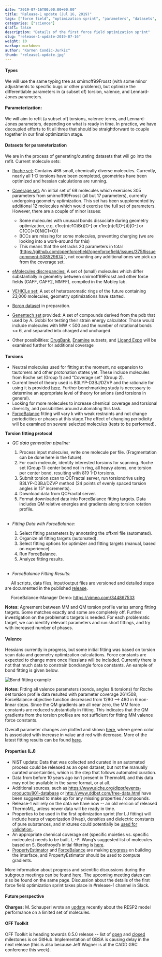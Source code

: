 ```yaml
---
date: "2019-07-16T00:00:00+00:00"
title: "Release-1 update (Jul 16, 2019)"
tags: ["force field", "optimization sprint", "parameters", "datasets", "fitting", "ForceBalance", "PropertyEstimator", "properties", "torsions", "valence", "Lennard-Jones"]
categories: ["science"]
draft: false
description: "Details of the first force field optimization sprint"
slug: "release-1-update-2019-07-16"
weight: 10
markup: markdown
author: "Karmen Condic-Jurkic"
thumb: "release1-update.jpg"
---
```



#### **Types**
We will use the same typing tree as smirnoff99Frosst (with some minor adjustments to specific bugs or other problems), but optimize the differentiable parameters in (a subset of) torsion, valence, and Lennard-Jones parameters.

#### **Parameterization:**
We will aim to refit (a subset of) torsions, valence terms, and Lennard-Jones parameters, depending on what is ready in time. In practice, we have decoupled efforts to fit all three that should be straightforward to couple together in our final optimization stage.

#### **Datasets for parameterization**
We are in the process of generating/curating datasets that will go into the refit. Current molecule sets:

 * [Roche set:](https://github.com/openforcefield/open-forcefield-data/tree/master/Torsion-Drives/Roche-Reference-Compounds) Contains 468 small, chemically diverse molecules. Currently, nearly all 1-D torsions have been completed, geometries have been optimized and hessian calculations are running.

* [Coverage set:](https://github.com/openforcefield/qca-dataset-submission/tree/master/2019-06-25-smirnoff99Frost-coverage)  An initial set of 68 molecules which exercises 305 parameters from smirnoff99Frosst (all but 17 parameters), currently undergoing geometry optimization. This set has been supplemented by additional 12 molecules which would exercise the full set of parameters. However, there are a couple of minor issues:

  - Some molecules with unusual bonds dissociate during geometry optimization, e.g. c1cc(n(c1O)Br)[O-] or c1cc(n(c1[O-])I)[O-] or C1CC(=O)N(C1=O)I
  - BCCs are missing for some molecules, preventing charging (we are looking into a work-around for this)
  - This means that the set lacks 20 parameters in total (https://github.com/openforcefield/openforcefield/issues/375#issuecomment-508529674 ), not counting any additional ones we pick up from the coverage set.

* [eMolecules discrepancies:](https://github.com/openforcefield/qca-dataset-submission/pull/21) A set of (small) molecules which differ substantially in geometry between smirnoff99Frosst and other force fields (GAFF, GAFF2, MMFF), compiled in the Mobley lab.
* [VEHICLe set:](https://github.com/openforcefield/qca-dataset-submission/tree/master/2019-07-02%20VEHICLe%20optimization%20dataset) A set of heteroaromatic rings of the future containing 23,000 molecules, geometry optimizations have started.
* [Boron dataset](https://github.com/openforcefield/qca-dataset-submission/tree/master/2019-07-05%20OpenFF%20NCI250K%20Boron%201) in preparation.
* [Genentech set](https://github.com/openforcefield/open-forcefield-data/pull/30) provided: A set of compounds derived from the pdb that used by A. Gobbi for testing their strain energy calculator. Those would include molecules with MW < 500 and the number of rotational bonds <= 6, and separated into charged and uncharged.
* Other possibilities: [DrugBank](https://www.drugbank.ca/), [Enamine](https://enamine.net/) subsets, and [Ligand Expo](http://ligand-expo.rcsb.org/) will be examined further for additional coverage


#### **Torsions**

* Neutral molecules used for fitting at the moment, no expansion to tautomers and other protonation states yet. These include molecules from Roche set (Group 1) and “Coverage set” (Group 2).
* Current level of theory used is B3LYP-D3BJ/DZVP and the rationale for using it is provided [here](https://openforcefield.org/science/updates/2019-05-16-condicj/). Further benchmarking study is necessary to determine an appropriate level of theory for anions (and torsions in general).
* Looking for more molecules to increase chemical coverage and torsional diversity, and possibilities around automating this task.
* [ForceBalance](https://github.com/leeping/forcebalance) fitting will vary k with weak restraints and not change periodicities or phases at this stage.The effect of changing periodicity will be examined on several selected molecules (tests to be performed).

**Torsion fitting protocol**

* *QC data generation pipeline:*
  1. Process input molecules, write one molecule per file. (Fragmentation can be done here in the future).
  2. For each molecule, identify interested torsions for scanning.
     Roche set (Group 1): center bond not in ring, all heavy atoms, one torsion per center bond, resulting with 819 1-D torsions.
  3. Submit torsion scan to QCFractal server, run torsiondrive using B3LYP-D3BJ/DZVP method (24 points of evenly spaced torsion angles in 15° increments).
  4. Download data from QCFractal server.
  5. Format downloaded data into ForceBalance fitting targets. Data includes QM relative energies and gradients along torsion rotation profile.
<br/><br/>
* *Fitting Data with ForceBalance:*
  1. Select fitting parameters by annotating the offxml file (automated).
  2. Organize all fitting targets (automated).
  3. Select fitting options for optimizer and fitting targets (manual, based on experience).
  4. Run ForceBalance.
  5. Analyze fitting results.
<br/><br/>

* *ForceBalance Fitting Results:*

&nbsp;&nbsp;&nbsp;&nbsp; All scripts, data files, input/output files are versioned and detailed steps are documented in the published [release](https://github.com/lpwgroup/forcebalance-qcarchive/release).

&nbsp;&nbsp;&nbsp;&nbsp; ForceBalance-Manager Demo: https://vimeo.com/344867533

**Notes:** Agreement between MM and QM torsion profile varies among fitting targets. Some matches exactly and some are completely off. Further investigation on the problematic targets is needed. For each problematic target, we can identify relevant parameters and run short fittings, and try with increased number of phases.

#### **Valence**

Hessians currently in progress, but some initial fitting was based on torsion scan data and geometry optimization calculations. Force constants are expected to change more once Hessians will be included. Currently there is not that much data to constrain bond/angle force constants. An eample of bond fitting is given below.

![Bond fitting example](bond-fitting-example.png "Bond fitting example")

**Notes:** Fitting all valence parameters (bonds, angles & torsions) for Roche set torsion profile data resulted with parameter coverage 261/508, ForceBalance objective function decreased from 1280 --> 480 in 6 non-linear steps. Since the QM gradients are all near zero, the MM force constants are reduced substantially in fitting. This indicates that the QM gradients from the torsion profiles are not sufficient for fitting MM valence force constants.

Overall parameter changes are plotted and shown [here](param_change.pdf), where green color is associated with increase in value and red with decrease. More of the latest fitting results can be found [here](https://github.com/lpwgroup/forcebalance-qcarchive/releases/tag/v0.0.3).

#### **Properties (LJ)**

* NIST update: Data that was collected and curated in an automated process could be released as an open dataset, but not the manually curated uncertainties, which is the step that follows automated curation.
* Data from before 10 years ago isn’t present in ThermoML and this data may not be available in the same format, or at all.
* Additional sources, such as https://www.aiche.org/dippr/events-products/801-database or http://www.ddbst.com/free-data.html have been suggested to make up for any missing properties / compounds.
* Release-1 will rely on the data we have now -- an old version of released ThermoML, unless newer data will be ready in time.
* Properties to be used in the first optimization sprint (for LJ fitting) will include heats of vaporization (Hvap), densities and dielectric constants of pure substances, and mixtures could potentially be [used for validation.](https://openforcefield.org/science/updates/propertyestimator-meeting-2019-06-27/).
* An appropriate chemical coverage set (specific moieties vs. specific molecules) needs to be built. L.-P. Wang’s suggested list of molecules based on S. Boothroyd’s initial filtering is [here](https://docs.google.com/document/d/1NkmN0VWix2pcA094vcEC-3VeA1qhmgszzdCbMTQP-Ow/edit).
* [PropertyEstimator](https://github.com/openforcefield/propertyestimator) and [ForceBalance](https://github.com/leeping/forcebalance) are making [progress](https://github.com/yudongqiu/forcebalance/pull/7) on building the interface, and PropertyEstimator should be used to compute gradients.

More information about progress and scientific discussions during the subgroup meetings can be found [here](https://openforcefield.org/science/). The upcoming meeting dates can also be found on the same page. Discussion about the details of the first force field optimization sprint takes place in #release-1 channel in Slack.

#### Future perspective

**Charges:** M. Schauperl wrote an [update](https://openforcefield.org/science/updates/2019-07-05-charge-model-update/) recently about the RESP2 model performance on a limited set of molecules.


#### OFF Toolkit

OFF Toolkit is heading towards 0.5.0 release -- list of [open](https://github.com/openforcefield/openforcefield/milestone/6) and [closed](https://github.com/openforcefield/openforcefield/milestone/6?closed=1) milestones is on GitHub. Implementation of GBSA is causing delay in the next release (this is also because Jeff Wagner is at the CADD GRC conference this week).
